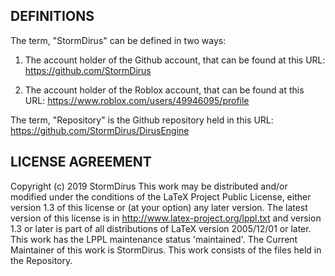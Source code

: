 ## DEFINITIONS
The term, "StormDirus" can be defined in two ways:
1. The account holder of the Github account, that can be found at this URL:
https://github.com/StormDirus

2. The account holder of the Roblox account, that can be found at this URL:
https://www.roblox.com/users/49946095/profile

The term, "Repository" is the Github repository held in this URL:
https://github.com/StormDirus/DirusEngine



## LICENSE AGREEMENT
Copyright (c) 2019 StormDirus
This work may be distributed and/or modified under the
conditions of the LaTeX Project Public License, either version 1.3
of this license or (at your option) any later version.
The latest version of this license is in
http://www.latex-project.org/lppl.txt 
and version 1.3 or later is part of all distributions of LaTeX version 2005/12/01 or later.
This work has the LPPL maintenance status 'maintained'.
The Current Maintainer of this work is StormDirus.
This work consists of the files held in the Repository.
